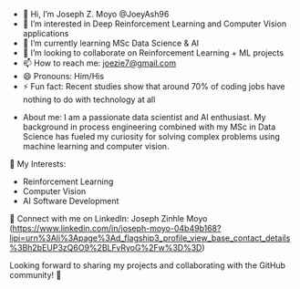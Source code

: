 - 👋 Hi, I’m Joseph Z. Moyo @JoeyAsh96
- 👀 I’m interested in Deep Reinforcement Learning and Computer Vision applications
- 🌱 I’m currently learning MSc Data Science & AI
- 💞️ I’m looking to collaborate on Reinforcement Learning + ML projects  
- 📫 How to reach me: joezie7@gmail.com
- 😄 Pronouns: Him/His
- ⚡ Fun fact: Recent studies show that around 70% of coding jobs have nothing to do with technology at all
+ About me:
  I am a passionate data scientist and AI enthusiast. My background in process engineering combined with my MSc in Data Science has fueled my curiosity for solving complex problems using machine learning and computer vision.

🌟 My Interests:
- Reinforcement Learning
- Computer Vision
- AI Software Development

🔗 Connect with me on LinkedIn: Joseph Zinhle Moyo (https://www.linkedin.com/in/joseph-moyo-04b49b168?lipi=urn%3Ali%3Apage%3Ad_flagship3_profile_view_base_contact_details%3Bh2bEUP3zQ6O9%2BLFvRyoG%2Fw%3D%3D)

Looking forward to sharing my projects and collaborating with the GitHub community! 🚀

<!---
JoeyAsh96/JoeyAsh96 is a ✨ special ✨ repository because its `README.md` (this file) appears on your GitHub profile.
You can click the Preview link to take a look at your changes.
--->
